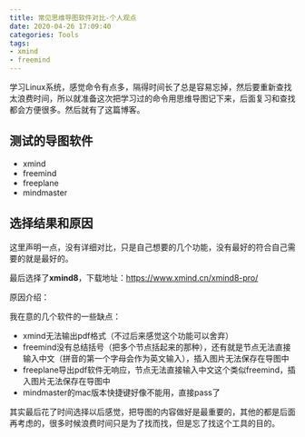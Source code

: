 ```yaml
---
title: 常见思维导图软件对比-个人观点
date: 2020-04-26 17:09:40
categories: Tools
tags:
- xmind
- freemind
---
```


学习Linux系统，感觉命令有点多，隔得时间长了总是容易忘掉，然后要重新查找太浪费时间，所以就准备这次把学习过的命令用思维导图记下来，后面复习和查找都会方便很多。然后就有了这篇博客。

## 测试的导图软件

- xmind
- freemind
- freeplane
- mindmaster

<!--more-->

## 选择结果和原因

这里声明一点，没有详细对比，只是自己想要的几个功能，没有最好的符合自己需要的就是最好的。

最后选择了**xmind8**，下载地址：<https://www.xmind.cn/xmind8-pro/>

原因介绍：

我在意的几个软件的一些缺点：

- xmind无法输出pdf格式（不过后来感觉这个功能可以舍弃）
- freemind没有总结括号（把多个节点括起来的那种），还有就是节点无法直接输入中文（拼音的第一个字母会作为英文输入），插入图片无法保存在导图中
- freeplane导出pdf软件无响应，节点无法直接输入中文这个类似freemind，插入图片无法保存在导图中
- mindmaster的mac版本快捷键好像不能用，直接pass了

其实最后花了时间选择以后感觉，把导图的内容做好是最重要的，其他的都是后面再考虑的，很多时候浪费时间只是为了找而找，但是忘了找这个工具的目的。
